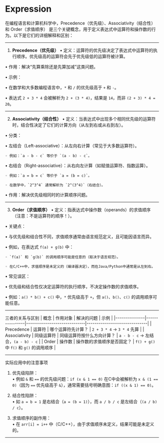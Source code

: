 # Expression
在编程语言和计算机科学中，Precedence（优先级）、Associativity（结合性） 和 Order（求值顺序） 是三个关键概念，用于定义表达式中运算符和操作数的行为。以下是它们的详细解释和区别：

---

1. **Precedence（优先级）**
• 定义：运算符的优先级决定了表达式中运算符的执行顺序。优先级高的运算符会先于优先级低的运算符被计算。

• 作用：解决“先算乘除还是先算加减”这类问题。

• 示例：

  • 在数学和大多数编程语言中，`*` 和 `/` 的优先级高于 `+` 和 `-`。

  • 表达式 `2 + 3 * 4` 会被解析为 `2 + (3 * 4)`，结果是 `14`，而非 `(2 + 3) * 4 = 20`。


---

2. **Associativity（结合性）**
• 定义：当表达式中出现多个相同优先级的运算符时，结合性决定了它们的计算方向（从左到右或从右到左）。

• 分类：

  • 左结合（Left-associative）：从左向右计算（常见于大多数运算符）。

    ◦ 例如：`a - b - c` 等价于 `(a - b) - c`。

  • 右结合（Right-associative）：从右向左计算（如赋值运算符、指数运算）。

    ◦ 例如：`a = b = c` 等价于 `a = (b = c)`。

    ◦ 在数学中，`2^3^4` 通常解析为 `2^(3^4)`（右结合）。

• 作用：解决优先级相同时的计算顺序问题。


---

3. **Order（求值顺序）**
• 定义：指表达式中操作数（operands）的求值顺序（注意：不是运算符的顺序！）。

• 关键点：

  • 与优先级和结合性不同，求值顺序通常由语言规范定义，且可能因语言而异。

  • 例如，在表达式 `f(a) + g(b)` 中：

    ◦ `f(a)` 和 `g(b)` 的调用顺序可能是任意的（取决于语言规范）。

    ◦ 在C/C++中，求值顺序是未定义的（编译器决定），而在Java/Python中通常是从左到右。

• 常见误区：

  • 优先级和结合性仅决定运算符的执行顺序，不决定操作数的求值顺序。

  • 例如：`a() * b() + c()` 中，`*` 优先级高于 `+`，但 `a()`、`b()`、`c()` 的调用顺序可能任意。


---

三者的关系与区别
| 概念          | 作用对象       | 解决的问题                     | 示例                          |
|---------------|----------------|------------------------------|-------------------------------|
| Precedence | 运算符         | 哪个运算符先计算？            | `2 + 3 * 4` → `3 * 4` 先算    |
| Associativity | 同级运算符 | 同级运算符按什么方向计算？     | `a - b - c` → 左结合，`(a - b) - c` |
| Order      | 操作数         | 操作数的求值顺序是否固定？     | `f() + g()` 中 `f()` 和 `g()` 的调用顺序 |

---

实际应用中的注意事项
1. 优先级陷阱：  
   • 例如 `&` 和 `==` 的优先级问题：`if (x & 1 == 0)` 在C中会被解析为 `x & (1 == 0)`（因为 `==` 优先级高于 `&`），通常需要括号明确意图：`if ((x & 1) == 0)`。


2. 结合性陷阱：  
   • 如 `a = b = 1` 是右结合（`a = (b = 1)`），而 `a / b / c` 是左结合（`(a / b) / c`）。


3. 求值顺序的副作用：  
   • 在 `arr[i] = i++` 中（C/C++），由于求值顺序未定义，结果可能是未定义的。


---
